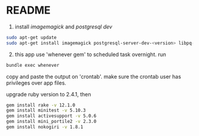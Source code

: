 # README

1. install *imagemagick* and *postgresql dev*

```bash
sudo apt-get update
sudo apt-get install imagemagick postgresql-server-dev-<version> libpq-dev
```

2. this app use 'whenever gem' to scheduled task overnight. run

```bash
bundle exec whenever
```
copy and paste the output on 'crontab'. make sure the crontab user has privileges over app files.


upgrade ruby version to 2.4.1, then
```bash
gem install rake -v 12.1.0
gem install minitest -v 5.10.3
gem install activesupport -v 5.0.6
gem install mini_portile2 -v 2.3.0
gem install nokogiri -v 1.8.1
```